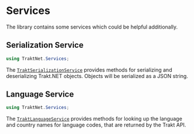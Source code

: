 # Services

The library contains some services which could be helpful additionally.

## Serialization Service

```csharp
using TraktNet.Services;
```

The [`TraktSerializationService`](xref:TraktNet.Services.TraktSerializationService) provides methods for serializing and deserializing Trakt.NET objects. Objects will be serialized as a JSON string.

## Language Service

```csharp
using TraktNet.Services;
```

The [`TraktLanguageService`](xref:TraktNet.Services.TraktLanguageService) provides methods for looking up the language and country names for language codes, that are returned by the Trakt API.
